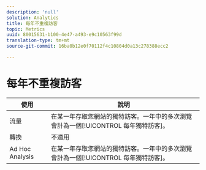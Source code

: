 ```yaml
---
description: 'null'
solution: Analytics
title: 每年不重複訪客
topic: Metrics
uuid: 80015631-b100-4e47-a493-e9c10563f99d
translation-type: tm+mt
source-git-commit: 16ba0b12e0f70112f4c10804d0a13c278388ecc2

---
```



# 每年不重複訪客

| 使用 | 說明 |
|---|---|
| 流量 | 在某一年存取您網站的獨特訪客。一年中的多次瀏覽會計為一個[!UICONTROL 每年獨特訪客]。 |
| 轉換 | 不適用 |
| Ad Hoc Analysis | 在某一年存取您網站的獨特訪客。一年中的多次瀏覽會計為一個[!UICONTROL 每年獨特訪客]。 |

